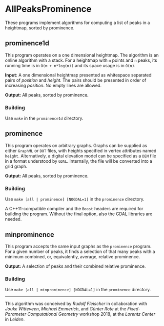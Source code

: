 AllPeaksProminence
==================

These programs implement algorithms for computing a list of peaks in a
heightmap, sorted by prominence.


prominence1d
------------

This program operates on a one dimensional heightmap. The algorithm is an
online algorithm with a stack. For a heightmap with `m` points and `n` peaks,
its running time is in `O(m + n*log(n))` and its space usage is in `O(n)`.

**Input:**
A one dimensional heightmap presented as whitespace separated pairs of
*position* and *height*. The pairs should be presented in order of increasing
*position*. No empty lines are allowed.

**Output:**
All peaks, sorted by prominence.

### Building

Use `make` in the `prominence1d` directory.


prominence
----------

This program operates on arbitrary graphs. Graphs can be supplied as either
`GraphML` or `DOT` files, with heights specified in vertex attributes named
`height`. Alternatively, a digital elevation model can be specified as a `DEM`
file in a format understood by `GDAL`. Internally, the file will be converted
into a grid graph.

**Output:**
All peaks, sorted by prominence.

### Building

Use `make [all | prominence] [NOGDAL=1]` in the `prominence` directory.

A C++11-compatible compiler and the `Boost` headers are required for building
the program. Without the final option, also the GDAL libraries are needed.


minprominence
-------------

This program accepts the same input graphs as the `prominence` program. For a
given number of peaks, it finds a selection of that many peaks with a minimum
combined, or, equivalently, average, relative prominence.

**Output:**
A selection of peaks and their combined relative prominence.

### Building

Use `make [all | minprominence] [NOGDAL=1]` in the `prominence` directory.


___
This algorithm was conceived by *Rudolf Fleischer* in collaboration with
*Jouke Witteveen*, *Michael Emmerich*, and *Günter Rote* at the
*Fixed-Parameter Computational Geometry* workshop 2018, at the *Lorentz Center*
in *Leiden*.
